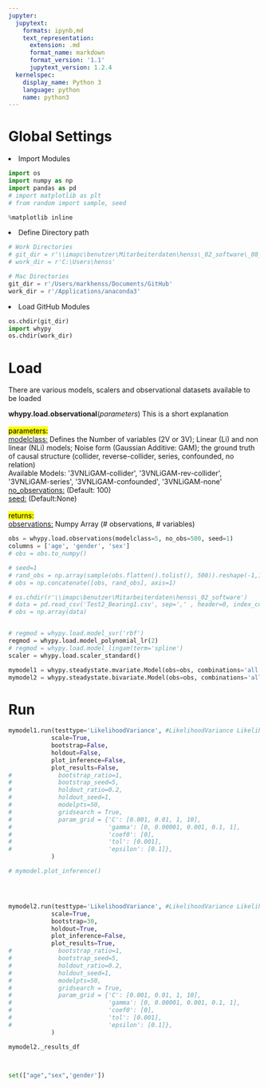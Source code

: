 ```yaml
---
jupyter:
  jupytext:
    formats: ipynb,md
    text_representation:
      extension: .md
      format_name: markdown
      format_version: '1.1'
      jupytext_version: 1.2.4
  kernelspec:
    display_name: Python 3
    language: python
    name: python3
---
```


<h1>Global Settings</h1>


<li>Import Modules</li>

```python
import os
import numpy as np
import pandas as pd
# import matplotlib as plt
# from random import sample, seed

%matplotlib inline
```

<li>Define Directory path</li>

```python
# Work Directories
# git_dir = r'\\imapc\benutzer\Mitarbeiterdaten\henss\_02_software\_08_github'
# work_dir = r'C:\Users\henss'

# Mac Directories
git_dir = r'/Users/markhenss/Documents/GitHub'
work_dir = r'/Applications/anaconda3'

```

<li>Load GitHub Modules</li>

```python
os.chdir(git_dir)
import whypy
os.chdir(work_dir)
```

<h1>Load</h1>


<p>There are various models, scalers and observational datasets available to be loaded</p>


<b>whypy.load.observational</b>(<i>parameters</i>)
    This is a short explanation
    <br><br>
    <mark>parameters:</mark><br>
    <u>modelclass:</u> Defines the Number of variables (2V or 3V); Linear (Li) and non linear (NLi) models; Noise form (Gaussian Additive: GAM); the ground truth of causal structure (collider, reverse-collider, series, confounded, no relation)<br>
    Available Models: '3VNLiGAM-collider', '3VNLiGAM-rev-collider', '3VNLiGAM-series', '3VNLiGAM-confounded', '3VNLiGAM-none'<br>
    <u>no_observations:</u>  (Default: 100) <br>
    <u>seed:</u>  (Default:None)
    <br><br>
    <mark>returns:</mark><br>
    <u>observations:</u> Numpy Array (# observations, # variables)<br>


```python
obs = whypy.load.observations(modelclass=5, no_obs=500, seed=1)
columns = ['age', 'gender', 'sex']
# obs = obs.to_numpy()

# seed=1
# rand_obs = np.array(sample(obs.flatten().tolist(), 500)).reshape(-1,1)
# obs = np.concatenate([obs, rand_obs], axis=1)
```

```python
# os.chdir(r'\\imapc\benutzer\Mitarbeiterdaten\henss\_02_software')
# data = pd.read_csv('Test2_Bearing1.csv', sep=',' , header=0, index_col=None)
# obs = np.array(data)
```

```python

```



```python
# regmod = whypy.load.model_svr('rbf')
regmod = whypy.load.model_polynomial_lr(2)
# regmod = whypy.load.model_lingam(term='spline')
scaler = whypy.load.scaler_standard()
```

```python
mymodel1 = whypy.steadystate.mvariate.Model(obs=obs, combinations='all', regmod=regmod, scaler=scaler)
mymodel2 = whypy.steadystate.bivariate.Model(obs=obs, combinations='all', regmod=regmod, scaler=scaler, obs_name=columns)
```

<h1>Run</h1>

```python
mymodel1.run(testtype='LikelihoodVariance', #LikelihoodVariance LikelihoodEntropy KolmogorovSmirnoff MannWhitney HSIC
            scale=True,
            bootstrap=False,
            holdout=False,
            plot_inference=False,
            plot_results=False,
#             bootstrap_ratio=1,
#             bootstrap_seed=5,
#             holdout_ratio=0.2,
#             holdout_seed=1,
#             modelpts=50,
#             gridsearch = True,
#             param_grid = {'C': [0.001, 0.01, 1, 10],
#                           'gamma': [0, 0.00001, 0.001, 0.1, 1],
#                           'coef0': [0],
#                           'tol': [0.001],
#                           'epsilon': [0.1]},
            )
```

```python
# mymodel.plot_inference()
```



```python

```

```python

```

```python

```

```python
mymodel2.run(testtype='LikelihoodVariance', #LikelihoodVariance LikelihoodEntropy KolmogorovSmirnoff MannWhitney HSIC
            scale=True,
            bootstrap=30,
            holdout=True,
            plot_inference=False,
            plot_results=True,
#             bootstrap_ratio=1,
#             bootstrap_seed=5,
#             holdout_ratio=0.2,
#             holdout_seed=1,
#             modelpts=50,
#             gridsearch = True,
#             param_grid = {'C': [0.001, 0.01, 1, 10],
#                           'gamma': [0, 0.00001, 0.001, 0.1, 1],
#                           'coef0': [0],
#                           'tol': [0.001],
#                           'epsilon': [0.1]},
            )
```

```python
mymodel2._results_df

```

```python

```

```python

```

```python
set(["age","sex",'gender'])
```

```python

```

```python

```

```python

```

```python

```

```python

```

```python

```

```python

```

```python

```

```python

```

```python

```

```python

```

```python

```
